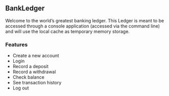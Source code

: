 ## BankLedger ##

Welcome to the world’s greatest banking ledger. This Ledger is meant to be accessed through a console application (accessed via the command line) and will use the local cache as temporary memory storage. 

### Features ###

* Create a new account
* Login
* Record a deposit
* Record a withdrawal
* Check balance
* See transaction history
* Log out
